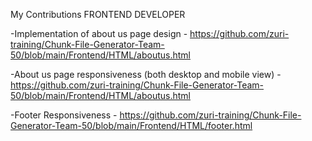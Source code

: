  My Contributions
 FRONTEND DEVELOPER
 
 -Implementation of about us page design - https://github.com/zuri-training/Chunk-File-Generator-Team-50/blob/main/Frontend/HTML/aboutus.html
 
 
 -About us page responsiveness (both desktop and mobile view) - https://github.com/zuri-training/Chunk-File-Generator-Team-50/blob/main/Frontend/HTML/aboutus.html
 
 
 -Footer Responsiveness - https://github.com/zuri-training/Chunk-File-Generator-Team-50/blob/main/Frontend/HTML/footer.html 
